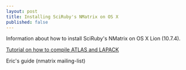 ```yaml
---
layout: post
title: Installing SciRuby's NMatrix on OS X
published: false
---
```


Information about how to install SciRuby's NMatrix on OS X Lion (10.7.4).

[Tutorial on how to compile ATLAS and LAPACK](http://okomestudio.net/biboroku/?p=722)

Eric's guide (nmatrix mailing-list)